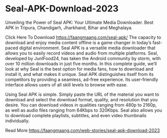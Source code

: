 # Seal-APK-Download-2023

Unveiling the Power of Seal APK: Your Ultimate Media Downloader. Best APK in Tripura, Chandigarh, Jharkhand, Bihar and Meghalaya.


Click Here To Download https://faangmaang.com/seal-apk/
The capacity to download and enjoy media content offline is a game changer in today’s fast-paced digital environment. Seal APK is a versatile media downloader that allows you to easily record videos and audio from multiple platforms. Seal, developed by JunlFood24, has taken the Android community by storm, with over 10 million downloads in just five months. In this complete guide, we’ll look at why Seal is the best option for media fans, how to download and install it, and what makes it unique. Seal APK distinguishes itself from its competitors by providing a seamless, ad-free experience. Its user-friendly interface allows users of all skill levels to browse with ease.

Using Seal APK is simple. Simply paste the URL of the material you want to download and select the download format, quality, and resolution that you desire. You can download videos in qualities ranging from 480p to 2160p, as well as audio files ranging from 64Kbps to 320Kbps. Seal also allows you to download complete playlists, subtitles, and even video thumbnails individually.

Read More https://faangmaang.com/web-stories/seal-apk-download-2023
